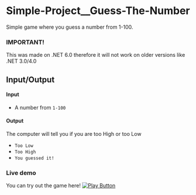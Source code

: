# Simple-Project__Guess-The-Number
Simple game where you guess a number from 1-100.
 ### IMPORTANT!
This was made on .NET 6.0 therefore it will not work on older versions like .NET 3.0/4.0

## Input/Output
#### Input
 * A number from `1-100`

#### Output
The computer will tell you if you are too High or too Low 
 * `Too Low`
 * `Too High`
 * `You guessed it!`

### Live demo
You can try out the game here!
[<img src="https://user-images.githubusercontent.com/115888407/214142700-791e798b-c199-4015-87d1-24d9a38a8fda.png" alt="Play Button">](https://replit.com/@PAPYR1/Guess-the-number?v=1)
